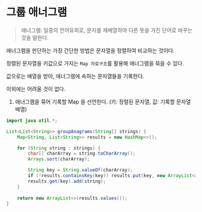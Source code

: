 # 그룹 애너그램

> 애너그램: 일종의 언어유희로, 문자를 재배열하여 다른 뜻을 가진 단어로 바꾸는 것을 말한다.

애너그램을 판단하는 가장 간단한 방법은 문자열을 정렬하여 비교하는 것이다.

정렬된 문자열을 키값으로 가지는 `Map 자료구조`를 활용해 애너그램을 묶을 수 있다.

값으로는 배열을 받아, 애너그램에 속하는 문자열들을 기록한다.

이외에는 어려울 것이 없다.

1. 애너그램을 묶어 기록할 Map 을 선언한다. (키: 정렬된 문자열, 값: 기록할 문자열 배열)

```java
import java.util.*;

List<List<String>> groupAnagrams(String[] strings) {
    Map<String, List<String>> results = new HashMap<>();

    for (String string : strings) {
        char[] charArray = string.toCharArray();
        Arrays.sort(charArray);

        String key = String.valueOf(charArray);
        if (!results.containsKey(key)) results.put(key, new ArrayList<>());
        results.get(key).add(string);
    }
    
    return new ArrayList<>(results.values());
}
```
